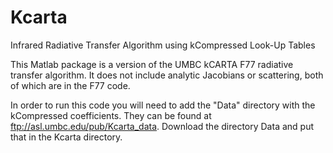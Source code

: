 Kcarta
======

Infrared Radiative Transfer Algorithm using kCompressed Look-Up Tables

This Matlab package is a version of the UMBC kCARTA F77 radiative transfer algorithm. It does not include analytic Jacobians or scattering, both of which are in the F77 code.

In order to run this code you will need to add the "Data" directory with the kCompressed coefficients.  They can be found at ftp://asl.umbc.edu/pub/Kcarta_data.  Download the directory Data and put that in the Kcarta directory.

